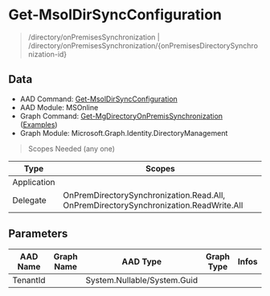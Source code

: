 # Get-MsolDirSyncConfiguration

> /directory/onPremisesSynchronization | /directory/onPremisesSynchronization/{onPremisesDirectorySynchronization-id}

## Data

+ AAD Command: [Get-MsolDirSyncConfiguration](https://docs.microsoft.com/en-us/powershell/module/MSOnline/Get-MsolDirSyncConfiguration)
+ AAD Module: MSOnline
+ Graph Command: [Get-MgDirectoryOnPremisSynchronization](https://docs.microsoft.com/en-us/powershell/module/Microsoft.Graph.Identity.DirectoryManagement/Get-MgDirectoryOnPremisSynchronization) ([Examples](https://github.com/orgs/msgraph/discussions?discussions_q=Get-MgDirectoryOnPremisSynchronization))
+ Graph Module: Microsoft.Graph.Identity.DirectoryManagement

> Scopes Needed (any one)

|Type|Scopes|
|---|---|
|Application||
|Delegate|OnPremDirectorySynchronization.Read.All, OnPremDirectorySynchronization.ReadWrite.All|

## Parameters

|AAD Name|Graph Name|AAD Type|Graph Type|Infos|
|---|---|---|---|---|
|TenantId||System.Nullable/System.Guid|||

